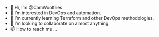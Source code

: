 - 👋 Hi, I’m @CamWoolfries
- 👀 I’m interested in DevOps and automation.
- 🌱 I’m currently learning Terraform and other DevOps methodologies.
- 💞️ I’m looking to collaborate on almost anything.
- 📫 How to reach me ...

<!---
CamWoolfries/CamWoolfries is a ✨ special ✨ repository because its `README.md` (this file) appears on your GitHub profile.
You can click the Preview link to take a look at your changes.
--->
